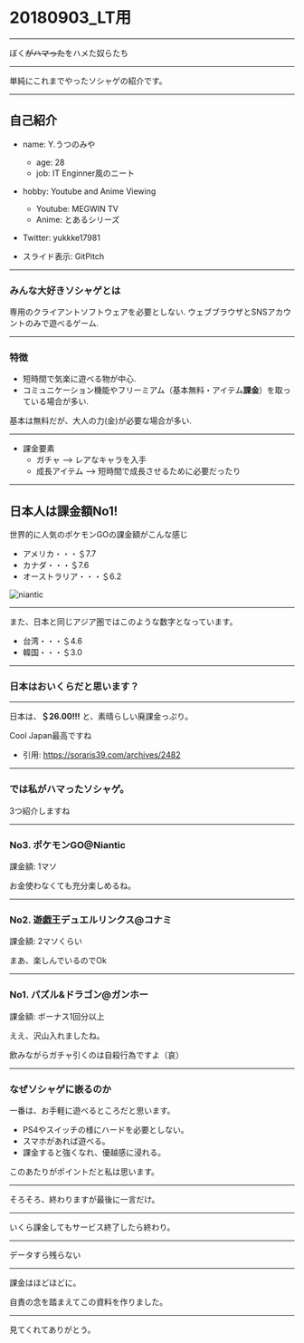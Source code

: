 # 20180903_LT用

---

ぼく~~がハマった~~をハメた奴らたち

---

単純にこれまでやったソシャゲの紹介です。

---

## 自己紹介

* name: Y.うつのみや
  * age: 28
   * job: IT Enginner風のニート
* hobby: Youtube and Anime Viewing
  * Youtube: MEGWIN TV
  * Anime: とあるシリーズ
* Twitter: yukkke17981

* スライド表示: GitPitch


---

### みんな大好きソシャゲとは

専用のクライアントソフトウェアを必要としない.
ウェブブラウザとSNSアカウントのみで遊べるゲーム.

---

### 特徴

* 短時間で気楽に遊べる物が中心.
* コミュニケーション機能やフリーミアム（基本無料・アイテム**課金**）を取っている場合が多い.

基本は無料だが、大人の力(金)が必要な場合が多い.

---

* 課金要素
  * ガチャ  --> レアなキャラを入手
  * 成長アイテム  --> 短時間で成長させるために必要だったり

---

## 日本人は課金額No1!

世界的に人気のポケモンGOの課金額がこんな感じ

* アメリカ・・・＄7.7
* カナダ・・・＄7.6
* オーストラリア・・・＄6.2

![niantic](http://pokemongo-shinjitsu.up.n.seesaa.net/pokemongo-shinjitsu/image/niantic.jpg?d=a1)

---

また、日本と同じアジア圏ではこのような数字となっています。

* 台湾・・・＄4.6
* 韓国・・・＄3.0

---

### 日本はおいくらだと思います？

---

日本は、**＄26.00!!!** と、素晴らしい廃課金っぷり。

Cool Japan最高ですね

* 引用: https://soraris39.com/archives/2482

---

### では私がハマったソシャゲ。

3つ紹介しますね

---

### No3. ポケモンGO@Niantic 

課金額: 1マソ

お金使わなくても充分楽しめるね。

---

### No2. 遊戯王デュエルリンクス@コナミ

課金額: 2マソくらい

まあ、楽しんでいるのでOk

---

### No1. パズル&ドラゴン@ガンホー

課金額: ボーナス1回分以上

ええ、沢山入れましたね。

飲みながらガチャ引くのは自殺行為ですよ（哀）

---

### なぜソシャゲに嵌るのか

一番は、お手軽に遊べるところだと思います。

* PS4やスイッチの様にハードを必要としない。
* スマホがあれば遊べる。
* 課金すると強くなれ、優越感に浸れる。

このあたりがポイントだと私は思います。

---

そろそろ、終わりますが最後に一言だけ。

---

いくら課金してもサービス終了したら終わり。

---

データすら残らない

---

課金はほどほどに。

自責の念を踏まえてこの資料を作りました。

---

見てくれてありがとう。

